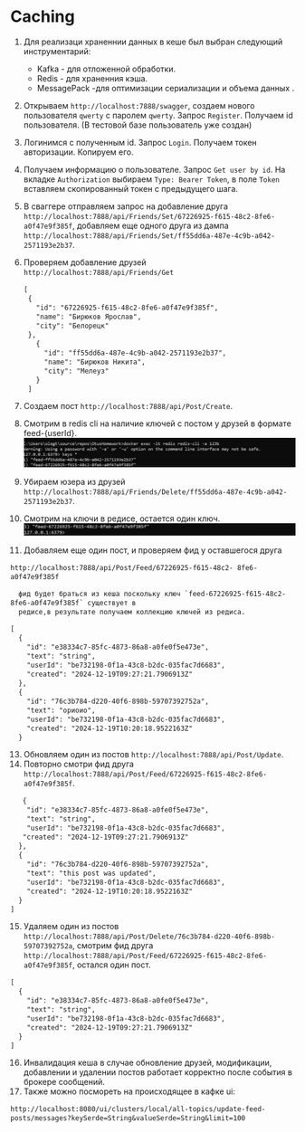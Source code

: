 # Caching
1. Для реализаци храненнии данных в кеше был выбран следующий инструментарий:

   * Kafka - для отложенной обработки.
   * Redis - для храненния кэша.
   * MessagePack -для оптимизации сериализации и объема данных .
3. Открываем `http://localhost:7888/swagger`, создаем нового пользователя `qwerty` с паролем `qwerty`. Запрос `Register`. Получаем id пользователя. (В тестовой базе пользователь уже создан)
4. Логинимся с полученным id. Запрос `Login`. Получаем токен авторизации. Копируем его.
5. Получаем информацию о пользователе. Запрос `Get user by id`. На вкладке `Authorization` выбираем `Type: Bearer Token`, в поле `Token` вставляем скопированный токен с предыдущего шага.
6. В сваггере отправляем запрос на добавление друга `http://localhost:7888/api/Friends/Set/67226925-f615-48c2-8fe6-a0f47e9f385f`, добавляем еще одного друга из дампа `http://localhost:7888/api/Friends/Set/ff55dd6a-487e-4c9b-a042-2571193e2b37`.
7. Проверяем добавление друзей `http://localhost:7888/api/Friends/Get`
   ```
   [
    {
      "id": "67226925-f615-48c2-8fe6-a0f47e9f385f",
      "name": "Бирюков Ярослав",
      "city": "Белорецк"
    },
      {
        "id": "ff55dd6a-487e-4c9b-a042-2571193e2b37",
        "name": "Бирюков Никита",
        "city": "Мелеуз"
      }
    ]
   ```
  8. Создаем пост `http://localhost:7888/api/Post/Create`.
  9. Смотрим в redis cli на наличие ключей с постом у друзей в формате feed-{userId}.
  ![redis1](https://github.com/olegtar83/OtusHomework/blob/master/Reports/Cache/redis-keys.png)     
  10. Убираем юзера из друзей `http://localhost:7888/api/Friends/Delete/ff55dd6a-487e-4c9b-a042-2571193e2b37`.
  11. Cмотрим на ключи в редисе, остается один ключ.
  ![redis2](https://github.com/olegtar83/OtusHomework/blob/master/Reports/Cache/delete-friand-redis.png)     
  12. Добавляем еще один пост, и проверяем фид у оставшегося друга
  ```
  http://localhost:7888/api/Post/Feed/67226925-f615-48c2- 8fe6-a0f47e9f385f
  ```
      фид будет браться из кеша поcкольку ключ `feed-67226925-f615-48c2-8fe6-a0f47e9f385f` существует в 
      редисе,в результате получаем коллекцию ключей из редиса.
  ```
  [
    {
      "id": "e38334c7-85fc-4873-86a8-a0fe0f5e473e",
      "text": "string",
      "userId": "be732198-0f1a-43c8-b2dc-035fac7d6683",
      "created": "2024-12-19T09:27:21.7906913Z"
    },
    {
      "id": "76c3b784-d220-40f6-898b-59707392752a",
      "text": "ориоио",
      "userId": "be732198-0f1a-43c8-b2dc-035fac7d6683",
      "created": "2024-12-19T10:20:18.9522163Z"
    }
  ```
  13. Обновляем один из постов `http://localhost:7888/api/Post/Update`.
  14. Повторно смотри фид друга `http://localhost:7888/api/Post/Feed/67226925-f615-48c2-8fe6-a0f47e9f385f`.
  ```[
     {
      "id": "e38334c7-85fc-4873-86a8-a0fe0f5e473e",
      "text": "string",
      "userId": "be732198-0f1a-43c8-b2dc-035fac7d6683",
     "created": "2024-12-19T09:27:21.7906913Z"
    },
    {
      "id": "76c3b784-d220-40f6-898b-59707392752a",
      "text": "this post was updated",
      "userId": "be732198-0f1a-43c8-b2dc-035fac7d6683",
      "created": "2024-12-19T10:20:18.9522163Z"
    }
  ]
  ```
  15. Удаляем один из постов `http://localhost:7888/api/Post/Delete/76c3b784-d220-40f6-898b-59707392752a`, смотрим фид друга
  `http://localhost:7888/api/Post/Feed/67226925-f615-48c2-8fe6-a0f47e9f385f`, остался один пост.
  ```
  [
    {
      "id": "e38334c7-85fc-4873-86a8-a0fe0f5e473e",
      "text": "string",
      "userId": "be732198-0f1a-43c8-b2dc-035fac7d6683",
      "created": "2024-12-19T09:27:21.7906913Z"
    }
  ]
  ```
  16. Инвалидация кеша  в случае обновление друзей, модификации, добавлении и удалении постов работает корректно после 
  события в брокере сообщений.
  17. Также можно посмореть на происходящее в кафке ui:
  ```
 http://localhost:8080/ui/clusters/local/all-topics/update-feed-posts/messages?keySerde=String&valueSerde=String&limit=100
 ```

